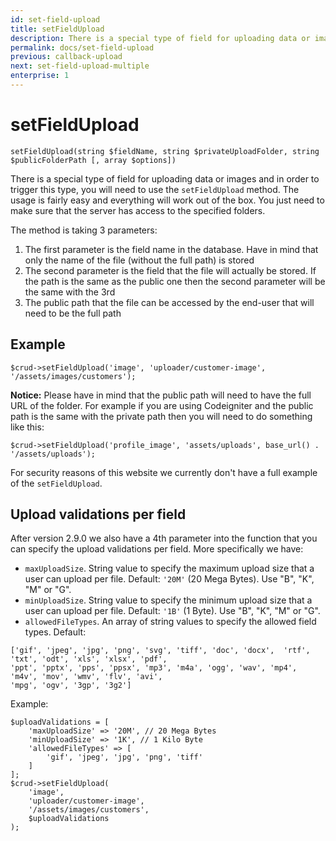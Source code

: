 ```yaml
---
id: set-field-upload
title: setFieldUpload
description: There is a special type of field for uploading data or images and in order to trigger this type, you will need to use the setFieldUpload method.
permalink: docs/set-field-upload
previous: callback-upload
next: set-field-upload-multiple
enterprise: 1
---
```


# setFieldUpload

<pre><code class="language-php">setFieldUpload(string $fieldName, string $privateUploadFolder, string $publicFolderPath [, array $options])</code></pre>
There is a special type of field for uploading data or images and in order to trigger this type, you will need to use the <code>setFieldUpload</code> method. The usage is fairly easy and everything will work out of the box. You just need to make sure that the server has access to the specified folders.

The method is taking 3 parameters:
<ol>
	<li>The first parameter is the field name in the database. Have in mind that only the name of the file (without the full path) is stored</li>
	<li>The second parameter is the field that the file will actually be stored. If the path is the same as the public one then the second parameter will be the same with the 3rd</li>
	<li>The public path that the file can be accessed by the end-user that will need to be the full path</li>
</ol>

## Example
<pre><code class="language-php">$crud->setFieldUpload('image', 'uploader/customer-image', '/assets/images/customers');</code></pre>

<strong>Notice:</strong> Please have in mind that the public path will need to have the full URL of the folder. For example if you are using Codeigniter and the public path is the same with the private path then you will need to do something like this:

<pre><code class="language-php">$crud->setFieldUpload('profile_image', 'assets/uploads', base_url() . '/assets/uploads');</code></pre>

For security reasons of this website we currently don't have a full example of the <code>setFieldUpload</code>.

## Upload validations per field

After version 2.9.0 we also have a 4th parameter into the function that you can specify the upload validations per field. More specifically we have:

 - `maxUploadSize`. String value to specify the maximum upload size that a user can upload per file. Default: `'20M'` (20 Mega Bytes). Use "B", "K", "M" or "G". 
 - `minUploadSize`. String value to specify the minimum upload size that a user can upload per file. Default: `'1B'` (1 Byte). Use "B", "K", "M" or "G".
 - `allowedFileTypes`. An array of string values to specify the allowed field types. Default:
```
['gif', 'jpeg', 'jpg', 'png', 'svg', 'tiff', 'doc', 'docx',  'rtf', 'txt', 'odt', 'xls', 'xlsx', 'pdf',
'ppt', 'pptx', 'pps', 'ppsx', 'mp3', 'm4a', 'ogg', 'wav', 'mp4', 'm4v', 'mov', 'wmv', 'flv', 'avi',
'mpg', 'ogv', '3gp', '3g2']
```

Example:

<pre><code class="language-php">$uploadValidations = [
    'maxUploadSize' => '20M', // 20 Mega Bytes
    'minUploadSize' => '1K', // 1 Kilo Byte
    'allowedFileTypes' => [
        'gif', 'jpeg', 'jpg', 'png', 'tiff'
    ]
];
$crud->setFieldUpload(
    'image', 
    'uploader/customer-image', 
    '/assets/images/customers', 
    $uploadValidations
);</code></pre>

